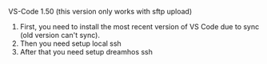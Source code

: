 VS-Code 1.50 (this version only works with sftp upload)


1. First, you need to install the most recent version of VS Code due to sync (old version can't sync).
2. Then you need setup local ssh
3. After that you need setup dreamhos ssh